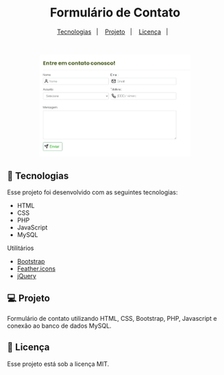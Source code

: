 <h1 align="center">
  Formulário de Contato
</h1>
</h1>
<p align="center">
  <a href="#-tecnologias">Tecnologias</a>&nbsp;&nbsp;&nbsp;|&nbsp;&nbsp;&nbsp;
  <a href="#-projeto">Projeto</a>&nbsp;&nbsp;&nbsp;|&nbsp;&nbsp;&nbsp;
  <a href="#memo-licença">Licença</a>&nbsp;&nbsp;&nbsp;|&nbsp;&nbsp;&nbsp;
</p>

<br>
<p align="center">
  <img alt="formulario" src="images/form.jpg" width="70%">
</p>

## 🚀 Tecnologias

Esse projeto foi desenvolvido com as seguintes tecnologias:

-   HTML
-   CSS
-   PHP
-   JavaScript
-   MySQL

Utilitários

-   [Bootstrap](https://getbootstrap.com/)
-   [Feather.icons](https://feathericons.com/)
-   [jQuery](https://igorescobar.github.io/jQuery-Mask-Plugin/)

## 💻 Projeto

Formulário de contato utilizando HTML, CSS, Bootstrap, PHP, Javascript e conexão ao banco de dados MySQL.

## 📝 Licença

Esse projeto está sob a licença MIT.
